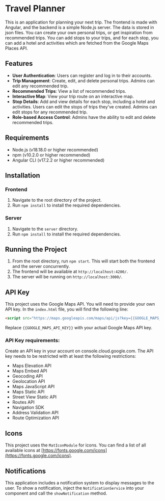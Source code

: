 # Travel Planner

This is an application for planning your next trip. The frontend is made with Angular, and the backend is a simple Node.js server. The data is stored in json files. You can create your own personal trips, or get inspiration from recommended trips. You can add stops to your trips, and for each stop, you can add a hotel and activities which are fetched from the Google Maps Places API.

## Features

- **User Authentication**: Users can register and log in to their accounts.
- **Trip Management**: Create, edit, and delete personal trips. Admins can edit any recommended trip.
- **Recommended Trips**: View a list of recommended trips.
- **Interactive Map**: View your trip route on an interactive map.
- **Stop Details**: Add and view details for each stop, including a hotel and activities. Users can edit the stops of trips they've created. Admins can edit stops for any recommended trip.
- **Role-based Access Control**: Admins have the ability to edit and delete recommended trips.

## Requirements

- Node.js (v18.18.0 or higher recommended)
- npm (v10.2.0 or higher recommended)
- Angular CLI (v17.2.2 or higher recommended)

## Installation

### Frontend

1. Navigate to the root directory of the project.
2. Run `npm install` to install the required dependencies.

### Server

1. Navigate to the `server` directory.
2. Run `npm install` to install the required dependencies.

## Running the Project

1. From the root directory, run `npm start`. This will start both the frontend and the server concurrently.
2. The frontend will be available at `http://localhost:4200/`.
3. The server will be running on `http://localhost:3000/`.

## API Key

This project uses the Google Maps API. You will need to provide your own API key. In the `index.html` file, you will find the following line:

```html
<script src="https://maps.googleapis.com/maps/api/js?key={{GOOGLE_MAPS_API_KEY}}&libraries=places,directions,geocoding"></script>
```

Replace `{{GOOGLE_MAPS_API_KEY}}` with your actual Google Maps API key.

### API Key requirements:

Create an API key in your account on console.cloud.google.com. The API key needs to be restricted with at least the following restrictions:

- Maps Elevation API
- Maps Embed API
- Geocoding API
- Geolocation API
- Maps JavaScript API
- Maps Static API
- Street View Static API
- Routes API
- Navigation SDK
- Address Validation API
- Route Optimization API

## Icons

This project uses the `MatIconModule` for icons. You can find a list of all available icons at [https://fonts.google.com/icons](https://fonts.google.com/icons).

## Notifications

This application includes a notification system to display messages to the user. To show a notification, inject the `NotificationService` into your component and call the `showNotification` method.
